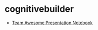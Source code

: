 # cognitivebuilder


 - [Team Awesome Presentation Notebook](https://nbviewer.jupyter.org/github/danhorner/cognitivebuilder/blob/master/notebooks/TeamAwesome.ipynb)
